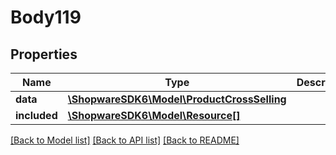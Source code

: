 # Body119

## Properties
Name | Type | Description | Notes
------------ | ------------- | ------------- | -------------
**data** | [**\ShopwareSDK6\Model\ProductCrossSelling**](ProductCrossSelling.md) |  | [optional] 
**included** | [**\ShopwareSDK6\Model\Resource[]**](Resource.md) |  | [optional] 

[[Back to Model list]](../../README.md#documentation-for-models) [[Back to API list]](../../README.md#documentation-for-api-endpoints) [[Back to README]](../../README.md)

